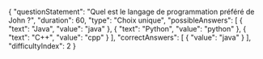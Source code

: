 {
  "questionStatement": "Quel est le langage de programmation préféré de John ?",
  "duration": 60,
  "type": "Choix unique",
  "possibleAnswers": [
    {
      "text": "Java",
      "value": "java"
    },
    {
      "text": "Python",
      "value": "python"
    },
    {
      "text": "C++",
      "value": "cpp"
    }
  ],
  "correctAnswers": [
    {
      "value": "java"
    }
  ],
  "difficultyIndex": 2
}
